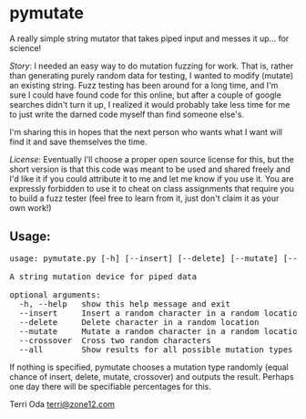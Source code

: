 pymutate
========

A really simple string mutator that takes piped input and messes it up... for science!

*Story*:
I needed an easy way to do mutation fuzzing for work.  That is, rather than
generating purely random data for testing, I wanted to modify (mutate) an
existing string. Fuzz testing has been around for a long time, and I'm sure I
could have found code for this online, but after a couple of google searches
didn't turn it up, I realized it would probably take less time for me to just
write the darned code myself than find someone else's.

I'm sharing this in hopes that the next person who wants what I want will find
it and save themselves the time.

*License*:
Eventually I'll choose a proper open source license for this, but the short
version is that this code was meant to be used and shared freely and I'd like it
if you could attribute it to me and let me know if you use it.  You are
expressly forbidden to use it to cheat on class assignments that require you to
build a fuzz tester (feel free to learn from it, just don't claim it as your
own work!)

Usage:
-----
<pre>
usage: pymutate.py [-h] [--insert] [--delete] [--mutate] [--crossover] [--all]

A string mutation device for piped data

optional arguments:
  -h, --help   show this help message and exit
  --insert     Insert a random character in a random location
  --delete     Delete character in a random location
  --mutate     Mutate a random character in a random location
  --crossover  Cross two random characters
  --all        Show results for all possible mutation types
</pre>

If nothing is specified, pymutate chooses a mutation type randomly (equal chance
of insert, delete, mutate, crossover) and outputs the result.  Perhaps one day
there will be specifiable percentages for this.

 Terri Oda
 terri@zone12.com
